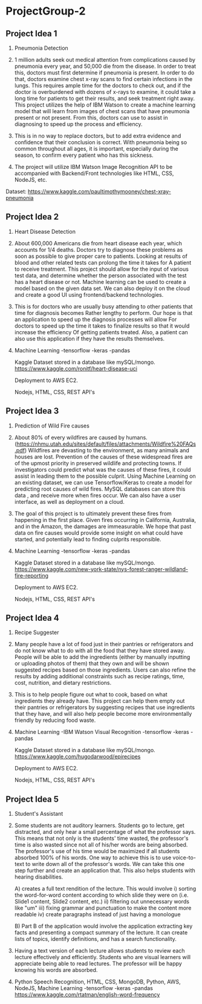 # ProjectGroup-2

## Project Idea 1

1. Pneumonia Detection

2. 1 million adults seek out medical attention from complications caused by pneumonia every year, and 50,000 die from the disease. In order to treat this, doctors must first determine if pneumonia is present. In order to do that, doctors examine chest x-ray scans to find certain infections in the lungs. This requires ample time for the doctors to check out, and if the doctor is overburdened with dozens of x-rays to examine, it could take a long time for patients to get their results, and seek treatment right away. This project utilizes the help of IBM Watson to create a machine learning model that will learn from images of chest scans that have pneumonia present or not present. From this, doctors can use to assist in diagnosing to speed up the process and efficiency.

3. This is in no way to replace doctors, but to add extra evidence and confidence that their conclusion is correct. With pneumonia being so common throughout all ages, it is important, especially during the season, to confirm every patient who has this sickness. 

4. The project will utilize IBM Watson Image Recognition API to be accompanied with Backend/Front technologies like HTML, CSS, NodeJS, etc.

Dataset: https://www.kaggle.com/paultimothymooney/chest-xray-pneumonia


## Project Idea 2

1. Heart Disease Detection

2. About 600,000 Americans die from heart disease each year, which accounts for 
1/4 deaths. Doctors try to diagnose these problems as soon as possible to give proper care to 
patients. Looking at results of blood and other related tests can prolong the time it takes for
A patient to receive treatment. This project should allow for the input of various test data, and determine whether the
person associated with the test has a heart disease or not. Machine learning can be used to create a model based on the given data set. We can also deploy it on the cloud and create a good UI using frontend/backend technologies. 

3. This is for doctors who are usually busy attending to other patients that time for diagnosis becomes
Rather lengthy to perform. Our hope is that an application to speed up the diagnosis processes will allow
For doctors to speed up the time it takes to finalize results so that it would increase the efficiency
Of getting patients treated. Also, a patient can also use this application if they have the results themselves.

4. Machine Learning
   -tensorflow
   -keras
   -pandas

   Kaggle Dataset stored in a database like mySQL/mongo. https://www.kaggle.com/ronitf/heart-disease-uci

   Deployment to AWS EC2.

   Nodejs, HTML, CSS, REST API's


   
   

## Project Idea 3
1. Prediction of Wild Fire causes

2. About 80% of every wildfires are caused by humans. (https://nhmu.utah.edu/sites/default/files/attachments/Wildfire%20FAQs.pdf) Wildfires are devasting to the environment, as many animals and houses are lost. Prevention of the causes of these 
widespread fires are of the upmost priority in preserved wildlife and protecting towns. If investigators could predict what 
was the causes of these fires, it could assist in leading them to the possible culprit. Using Machine Learning on an existing dataset, we can use Tensorflow/Keras to create a model for predicting root causes of wild fires. MySQL databases can store this data , and receive more when fires occur. We can also have a user interface, as well as deployment on a cloud. 

3. The goal of this project is to ultimately prevent these fires from happening in the first place. Given fires occurring in California, Australia, and in the Amazon, the damages are immeasurable. We hope that past data on fire causes would provide some insight on what could have started, and potentially lead to finding culprits responsible.

4. Machine Learning
   -tensorflow
   -keras
   -pandas
   
   
   Kaggle Dataset stored in a database like mySQL/mongo. https://www.kaggle.com/new-york-state/nys-forest-ranger-wildland-fire-reporting

   Deployment to AWS EC2.

   Nodejs, HTML, CSS, REST API's





## Project Idea 4

1. Recipe Suggester

2. Many people have a lot of food just in their pantries or refrigerators and do not know what to do with all the food that they have stored away. People will be able to add the ingredients (either by manually inputting or uploading photos of them) that they own and will be shown suggested recipes based on those ingredients. Users can also refine the results by adding additional constraints such as recipe ratings, time, cost, nutrition, and dietary restrictions.

3. This is to help people figure out what to cook, based on what ingredients they already have. This project can help them empty out their pantries or refrigerators by suggesting recipes that use ingredients that they have, and will also help people become more environmentally friendly by reducing food waste.

4. Machine Learning
   -IBM Watson Visual Recognition
   -tensorflow
   -keras
   -pandas
   
   Kaggle Dataset stored in a database like mySQL/mongo. https://www.kaggle.com/hugodarwood/epirecipes
   
   Deployment to AWS EC2.

   Nodejs, HTML, CSS, REST API's
   
## Project Idea 5
   
1. Student's Assistant
   
2. Some students are not auditory learners. Students go to lecture, get distracted, and only hear a small percentage of what the professor says. This means that not only is the students' time wasted, the professor's time is also wasted since not all of his/her words are being absorbed. The professor's use of his time would be maximized if all students absorbed 100% of his words. One way to achieve this is to use voice-to-text to write down all of the professor's words. We can take this one step further and create an application that. This also helps students with hearing disabilities.
   
   A) creates a full text rendition of the lecture. This would involve 
	   i) sorting the word-for-word content according to which slide they were on (i.e. Slide1 content, Slide2 content, etc.)
	   ii) filtering out unnecessary words like "um" 
      iii) fixing grammar and punctuation to make the content more readable 
	   iv) create paragraphs instead of just having a monologue

   B) Part B of the application would involve the application extracting key facts and presenting a compact summary of the lecture. It       can create lists of topics, identify definitions, and has a search functionality. 
   
3) Having a text version of each lecture allows students to review each lecture effectively and efficiently. Students who are visual learners will appreciate being able to read lectures. The professor will be happy knowing his words are absorbed. 

4) Python Speech Recognition, HTML, CSS, MongoDB, Python, AWS, NodeJS, Machine Learning -tensorflow -keras -pandas
https://www.kaggle.com/rtatman/english-word-frequency 


